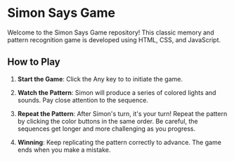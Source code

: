 # Simon Says Game


Welcome to the Simon Says Game repository! This classic memory and pattern recognition game is developed using HTML, CSS, and JavaScript.

## How to Play

1. **Start the Game**: Click the Any key to  to initiate the game.

2. **Watch the Pattern**: Simon will produce a series of colored lights and sounds. Pay close attention to the sequence.

3. **Repeat the Pattern**: After Simon's turn, it's your turn! Repeat the pattern by clicking the color buttons in the same order. Be careful, the sequences get longer and more challenging as you progress.

4. **Winning**: Keep replicating the pattern correctly to advance. The game ends when you make a mistake.
